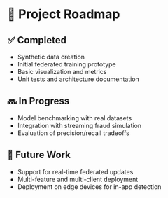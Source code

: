 # 🚧 Project Roadmap

## ✅ Completed
- Synthetic data creation
- Initial federated training prototype
- Basic visualization and metrics
- Unit tests and architecture documentation

## 🔜 In Progress
- Model benchmarking with real datasets
- Integration with streaming fraud simulation
- Evaluation of precision/recall tradeoffs

## 📅 Future Work
- Support for real-time federated updates
- Multi-feature and multi-client deployment
- Deployment on edge devices for in-app detection
